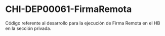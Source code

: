 # CHI-DEP00061-FirmaRemota
Código referente al desarrollo para la ejecución de Firma Remota en el HB en la sección privada.
